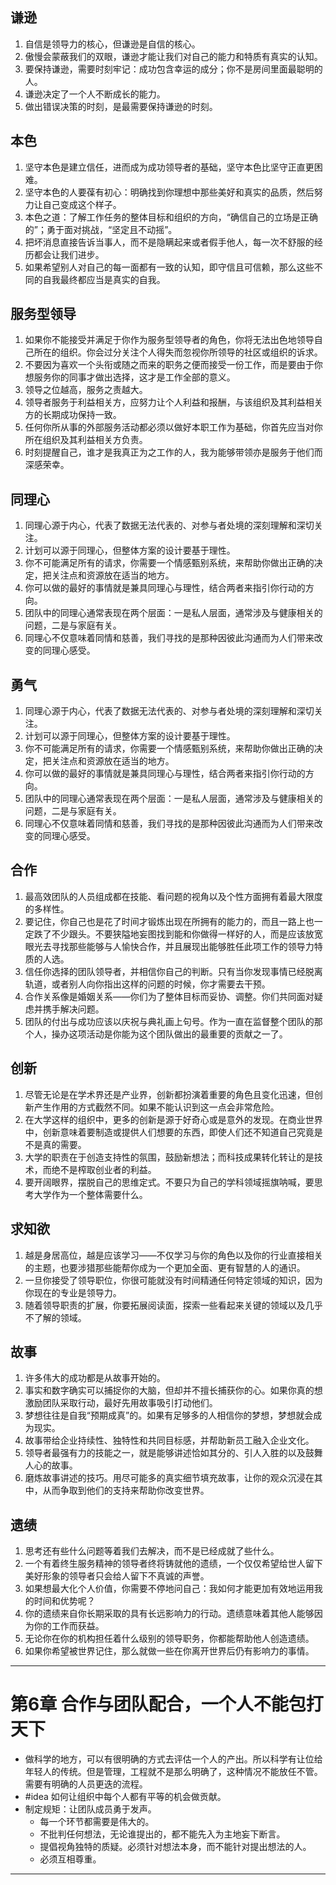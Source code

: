## 谦逊
1. 自信是领导力的核心，但谦逊是自信的核心。
2. 傲慢会蒙蔽我们的双眼，谦逊才能让我们对自己的能力和特质有真实的认知。
3. 要保持谦逊，需要时刻牢记：成功包含幸运的成分；你不是房间里面最聪明的人。
4. 谦逊决定了一个人不断成长的能力。
5. 做出错误决策的时刻，是最需要保持谦逊的时刻。
## 本色
1. 坚守本色是建立信任，进而成为成功领导者的基础，坚守本色比坚守正直更困难。
2. 坚守本色的人要葆有初心：明确找到你理想中那些美好和真实的品质，然后努力让自己变成这个样子。
3. 本色之道：了解工作任务的整体目标和组织的方向，“确信自己的立场是正确的”；勇于面对挑战，“坚定且不动摇”。
4. 把坏消息直接告诉当事人，而不是隐瞒起来或者假手他人，每一次不舒服的经历都会让我们进步。
5. 如果希望别人对自己的每一面都有一致的认知，即守信且可信赖，那么这些不同的自我最终都应当是真实的自我。
## 服务型领导
1. 如果你不能接受并满足于你作为服务型领导者的角色，你将无法出色地领导自己所在的组织。你会过分关注个人得失而忽视你所领导的社区或组织的诉求。
2. 不要因为喜欢一个头衔或随之而来的职务之便而接受一份工作，而是要由于你想服务你的同事才做出选择，这才是工作全部的意义。
3. 领导之位越高，服务之责越大。
4. 领导者服务于利益相关方，应努力让个人利益和报酬，与该组织及其利益相关方的长期成功保持一致。
5. 任何你所从事的外部服务活动都必须以做好本职工作为基础，你首先应当对你所在组织及其利益相关方负责。
6. 时刻提醒自己，谁才是我真正为之工作的人，我为能够带领亦是服务于他们而深感荣幸。
## 同理心
1. 同理心源于内心，代表了数据无法代表的、对参与者处境的深刻理解和深切关注。
2. 计划可以源于同理心，但整体方案的设计要基于理性。
3. 你不可能满足所有的请求，你需要一个情感甄别系统，来帮助你做出正确的决定，把关注点和资源放在适当的地方。
4. 你可以做的最好的事情就是兼具同理心与理性，结合两者来指引你行动的方向。
5. 团队中的同理心通常表现在两个层面：一是私人层面，通常涉及与健康相关的问题，二是与家庭有关。
6. 同理心不仅意味着同情和慈善，我们寻找的是那种因彼此沟通而为人们带来改变的同理心感受。
## 勇气
1. 同理心源于内心，代表了数据无法代表的、对参与者处境的深刻理解和深切关注。
2. 计划可以源于同理心，但整体方案的设计要基于理性。
3. 你不可能满足所有的请求，你需要一个情感甄别系统，来帮助你做出正确的决定，把关注点和资源放在适当的地方。
4. 你可以做的最好的事情就是兼具同理心与理性，结合两者来指引你行动的方向。
5. 团队中的同理心通常表现在两个层面：一是私人层面，通常涉及与健康相关的问题，二是与家庭有关。
6. 同理心不仅意味着同情和慈善，我们寻找的是那种因彼此沟通而为人们带来改变的同理心感受。
## 合作
1. 最高效团队的人员组成都在技能、看问题的视角以及个性方面拥有着最大限度的多样性。
2. 要记住，你自己也是花了时间才锻炼出现在所拥有的能力的，而且一路上也一定跌了不少跟头。不要狭隘地妄图找到能和你做得一样好的人，而是应该放宽眼光去寻找那些能够与人愉快合作，并且展现出能够胜任此项工作的领导力特质的人选。
3. 信任你选择的团队领导者，并相信你自己的判断。只有当你发现事情已经脱离轨道，或者别人向你指出这样的问题的时候，你才需要去干预。
4. 合作关系像是婚姻关系——你们为了整体目标而妥协、调整。你们共同面对疑虑并携手解决问题。
5. 团队的付出与成功应该以庆祝与典礼画上句号。作为一直在监督整个团队的那个人，操办这项活动是你能为这个团队做出的最重要的贡献之一了。
## 创新
1. 尽管无论是在学术界还是产业界，创新都扮演着重要的角色且变化迅速，但创新产生作用的方式截然不同。如果不能认识到这一点会非常危险。
2. 在大学这样的组织中，更多的创新是源于好奇心或是意外的发现。在商业世界中，创新意味着要制造或提供人们想要的东西，即使人们还不知道自己究竟是不是真的需要。
3. 大学的职责在于创造支持性的氛围，鼓励新想法；而科技成果转化转让的是技术，而绝不是榨取创业者的利益。
4. 要开阔眼界，摆脱自己的思维定式。不要只为自己的学科领域摇旗呐喊，要思考大学作为一个整体需要什么。
## 求知欲
1. 越是身居高位，越是应该学习——不仅学习与你的角色以及你的行业直接相关的主题，也要涉猎那些能帮你成为一个更加全面、更有智慧的人的通识。
2. 一旦你接受了领导职位，你很可能就没有时间精通任何特定领域的知识，因为你现在的专业是领导力。
3. 随着领导职责的扩展，你要拓展阅读面，探索一些看起来关键的领域以及几乎不了解的领域。
## 故事
1. 许多伟大的成功都是从故事开始的。
2. 事实和数字确实可以捕捉你的大脑，但却并不擅长捕获你的心。如果你真的想激励团队采取行动，最好先用故事吸引打动他们。
3. 梦想往往是自我“预期成真”的。如果有足够多的人相信你的梦想，梦想就会成为现实。
4. 故事带给企业持续性、独特性和共同目标感，并帮助新员工融入企业文化。
5. 领导者最强有力的技能之一，就是能够讲述恰如其分的、引人入胜的以及鼓舞人心的故事。
6. 磨炼故事讲述的技巧。用尽可能多的真实细节填充故事，让你的观众沉浸在其中，从而争取到他们的支持来帮助你改变世界。
## 遗绩
1. 思考还有些什么问题等着我们去解决，而不是已经成就了些什么。
2. 一个有着终生服务精神的领导者终将铸就他的遗绩，一个仅仅希望给世人留下美好形象的领导者只会给人留下不真诚的声誉。
3. 如果想最大化个人价值，你需要不停地问自己：我如何才能更加有效地运用我的时间和优势呢？
4. 你的遗绩来自你长期采取的具有长远影响力的行动。遗绩意味着其他人能够因为你的工作而获益。
5. 无论你在你的机构担任着什么级别的领导职务，你都能帮助他人创造遗绩。
6. 如果你希望被世界记住，那么就做一些在你离开世界后仍有影响力的事情。


---

# 第6章 合作与团队配合，一个人不能包打天下
- 做科学的地方，可以有很明确的方式去评估一个人的产出。所以科学有让位给年轻人的传统。但是管理，工程就不是那么明确了，这种情况不能放任不管。需要有明确的人员更迭的流程。
- #idea 如何让组织中每个人都有平等的机会做贡献。
- 制定规矩：让团队成员勇于发声。
	- 每一个环节都需要是伟大的。
	- 不批判任何想法，无论谁提出的，都不能先入为主地妄下断言。
	- 提倡视角独特的质疑。必须针对想法本身，而不能针对提出想法的人。
	- 必须互相尊重。

---

